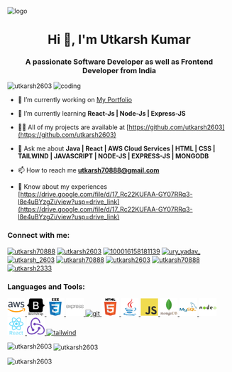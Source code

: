 ![logo](https://github.com/utkarsh2603/utkarsh2603/assets/82366906/fd7b8f21-d863-4b90-b911-cddedd9eafdd)
<h1 align="center">Hi 👋, I'm Utkarsh Kumar</h1>
<h3 align="center">A passionate Software Developer as well as Frontend Developer from India</h3>

<img align="right" alt="coding" width="400" src="https://camo.githubusercontent.com/8bf6f6d78abc81fcf9c49f10649423e73ea44bc248e83aaae8759d401c829a84/68747470733a2f2f70687973696373677572756b756c2e66696c65732e776f726470726573732e636f6d2f323031392f30322f6368617261637465722d312e676966">

<p align="left"> <img src="https://komarev.com/ghpvc/?username=utkarsh2603&label=Profile%20views&color=0e75b6&style=flat" alt="utkarsh2603" /> </p>

- 🔭 I’m currently working on [My Portfolio](https://utkarsh2603.github.io/Portfolio/)

- 🌱 I’m currently learning **React-Js | Node-Js | Express-JS**

- 👨‍💻 All of my projects are available at [https://github.com/utkarsh2603](https://github.com/utkarsh2603)

- 💬 Ask me about **Java | React | AWS Cloud Services | HTML | CSS | TAILWIND | JAVASCRIPT | NODE-JS | EXPRESS-JS | MONGODB**

- 📫 How to reach me **utkarsh70888@gmail.com**

- 📄 Know about my experiences [https://drive.google.com/file/d/17_Rc22KUFAA-GY07RRq3-l8e4uBYzgZi/view?usp=drive_link](https://drive.google.com/file/d/17_Rc22KUFAA-GY07RRq3-l8e4uBYzgZi/view?usp=drive_link)

<h3 align="left">Connect with me:</h3>
<p align="left">
<a href="https://twitter.com/utkarsh70888" target="blank"><img align="center" src="https://raw.githubusercontent.com/rahuldkjain/github-profile-readme-generator/master/src/images/icons/Social/twitter.svg" alt="utkarsh70888" height="30" width="40" /></a>
<a href="https://linkedin.com/in/utkarsh2603" target="blank"><img align="center" src="https://raw.githubusercontent.com/rahuldkjain/github-profile-readme-generator/master/src/images/icons/Social/linked-in-alt.svg" alt="utkarsh2603" height="30" width="40" /></a>
<a href="https://fb.com/100016158181139" target="blank"><img align="center" src="https://raw.githubusercontent.com/rahuldkjain/github-profile-readme-generator/master/src/images/icons/Social/facebook.svg" alt="100016158181139" height="30" width="40" /></a>
<a href="https://instagram.com/ury_yadav_" target="blank"><img align="center" src="https://raw.githubusercontent.com/rahuldkjain/github-profile-readme-generator/master/src/images/icons/Social/instagram.svg" alt="ury_yadav_" height="30" width="40" /></a>
<a href="https://www.codechef.com/users/utkarsh_2603" target="blank"><img align="center" src="https://cdn.jsdelivr.net/npm/simple-icons@3.1.0/icons/codechef.svg" alt="utkarsh_2603" height="30" width="40" /></a>
<a href="https://www.hackerrank.com/utkarsh70888" target="blank"><img align="center" src="https://raw.githubusercontent.com/rahuldkjain/github-profile-readme-generator/master/src/images/icons/Social/hackerrank.svg" alt="utkarsh70888" height="30" width="40" /></a>
<a href="https://www.leetcode.com/utkarsh2603" target="blank"><img align="center" src="https://raw.githubusercontent.com/rahuldkjain/github-profile-readme-generator/master/src/images/icons/Social/leet-code.svg" alt="utkarsh2603" height="30" width="40" /></a>
<a href="https://auth.geeksforgeeks.org/user/utkarsh70888" target="blank"><img align="center" src="https://raw.githubusercontent.com/rahuldkjain/github-profile-readme-generator/master/src/images/icons/Social/geeks-for-geeks.svg" alt="utkarsh70888" height="30" width="40" /></a>
<a href="https://discord.gg/utkarsh2333" target="blank"><img align="center" src="https://raw.githubusercontent.com/rahuldkjain/github-profile-readme-generator/master/src/images/icons/Social/discord.svg" alt="utkarsh2333" height="30" width="40" /></a>
</p>

<h3 align="left">Languages and Tools:</h3>
<p align="left"> <a href="https://aws.amazon.com" target="_blank" rel="noreferrer"> <img src="https://raw.githubusercontent.com/devicons/devicon/master/icons/amazonwebservices/amazonwebservices-original-wordmark.svg" alt="aws" width="40" height="40"/> </a> <a href="https://getbootstrap.com" target="_blank" rel="noreferrer"> <img src="https://raw.githubusercontent.com/devicons/devicon/master/icons/bootstrap/bootstrap-plain-wordmark.svg" alt="bootstrap" width="40" height="40"/> </a> <a href="https://www.w3schools.com/css/" target="_blank" rel="noreferrer"> <img src="https://raw.githubusercontent.com/devicons/devicon/master/icons/css3/css3-original-wordmark.svg" alt="css3" width="40" height="40"/> </a> <a href="https://expressjs.com" target="_blank" rel="noreferrer"> <img src="https://raw.githubusercontent.com/devicons/devicon/master/icons/express/express-original-wordmark.svg" alt="express" width="40" height="40"/> </a> <a href="https://git-scm.com/" target="_blank" rel="noreferrer"> <img src="https://www.vectorlogo.zone/logos/git-scm/git-scm-icon.svg" alt="git" width="40" height="40"/> </a> <a href="https://www.w3.org/html/" target="_blank" rel="noreferrer"> <img src="https://raw.githubusercontent.com/devicons/devicon/master/icons/html5/html5-original-wordmark.svg" alt="html5" width="40" height="40"/> </a> <a href="https://www.java.com" target="_blank" rel="noreferrer"> <img src="https://raw.githubusercontent.com/devicons/devicon/master/icons/java/java-original.svg" alt="java" width="40" height="40"/> </a> <a href="https://developer.mozilla.org/en-US/docs/Web/JavaScript" target="_blank" rel="noreferrer"> <img src="https://raw.githubusercontent.com/devicons/devicon/master/icons/javascript/javascript-original.svg" alt="javascript" width="40" height="40"/> </a> <a href="https://www.mongodb.com/" target="_blank" rel="noreferrer"> <img src="https://raw.githubusercontent.com/devicons/devicon/master/icons/mongodb/mongodb-original-wordmark.svg" alt="mongodb" width="40" height="40"/> </a> <a href="https://www.mysql.com/" target="_blank" rel="noreferrer"> <img src="https://raw.githubusercontent.com/devicons/devicon/master/icons/mysql/mysql-original-wordmark.svg" alt="mysql" width="40" height="40"/> </a> <a href="https://nodejs.org" target="_blank" rel="noreferrer"> <img src="https://raw.githubusercontent.com/devicons/devicon/master/icons/nodejs/nodejs-original-wordmark.svg" alt="nodejs" width="40" height="40"/> </a> <a href="https://reactjs.org/" target="_blank" rel="noreferrer"> <img src="https://raw.githubusercontent.com/devicons/devicon/master/icons/react/react-original-wordmark.svg" alt="react" width="40" height="40"/> </a> <a href="https://redux.js.org" target="_blank" rel="noreferrer"> <img src="https://raw.githubusercontent.com/devicons/devicon/master/icons/redux/redux-original.svg" alt="redux" width="40" height="40"/> </a> <a href="https://tailwindcss.com/" target="_blank" rel="noreferrer"> <img src="https://www.vectorlogo.zone/logos/tailwindcss/tailwindcss-icon.svg" alt="tailwind" width="40" height="40"/> </a> </p>

<p><img align="left" src="https://github-readme-stats.vercel.app/api/top-langs?username=utkarsh2603&show_icons=true&locale=en&layout=compact" alt="utkarsh2603" /></p>

<p>&nbsp;<img align="center" src="https://github-readme-stats.vercel.app/api?username=utkarsh2603&show_icons=true&locale=en" alt="utkarsh2603" /></p>

<p><img align="center" src="https://github-readme-streak-stats.herokuapp.com/?user=utkarsh2603&" alt="utkarsh2603" /></p>
